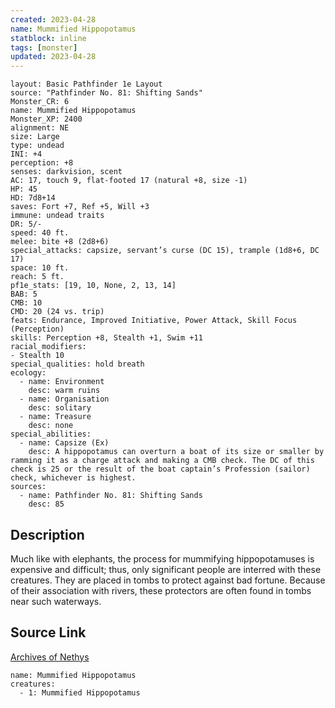 ```yaml
---
created: 2023-04-28
name: Mummified Hippopotamus
statblock: inline
tags: [monster]
updated: 2023-04-28
---
```

```statblock
layout: Basic Pathfinder 1e Layout
source: "Pathfinder No. 81: Shifting Sands"
Monster_CR: 6
name: Mummified Hippopotamus
Monster_XP: 2400
alignment: NE
size: Large
type: undead
INI: +4
perception: +8
senses: darkvision, scent
AC: 17, touch 9, flat-footed 17 (natural +8, size -1)
HP: 45
HD: 7d8+14
saves: Fort +7, Ref +5, Will +3
immune: undead traits
DR: 5/-
speed: 40 ft.
melee: bite +8 (2d8+6)
special_attacks: capsize, servant’s curse (DC 15), trample (1d8+6, DC 17)
space: 10 ft.
reach: 5 ft.
pf1e_stats: [19, 10, None, 2, 13, 14]
BAB: 5
CMB: 10
CMD: 20 (24 vs. trip)
feats: Endurance, Improved Initiative, Power Attack, Skill Focus (Perception)
skills: Perception +8, Stealth +1, Swim +11
racial_modifiers:
- Stealth 10
special_qualities: hold breath
ecology:
  - name: Environment
    desc: warm ruins
  - name: Organisation
    desc: solitary
  - name: Treasure
    desc: none
special_abilities:
  - name: Capsize (Ex)
    desc: A hippopotamus can overturn a boat of its size or smaller by ramming it as a charge attack and making a CMB check. The DC of this check is 25 or the result of the boat captain’s Profession (sailor) check, whichever is highest.
sources:
  - name: Pathfinder No. 81: Shifting Sands
    desc: 85
```
## Description
Much like with elephants, the process for mummifying hippopotamuses is expensive and difficult; thus, only significant people are interred with these creatures. They are placed in tombs to protect against bad fortune. Because of their association with rivers, these protectors are often found in tombs near such waterways.
## Source Link
[Archives of Nethys](https://aonprd.com/MonsterDisplay.aspx?ItemName=Mummified%20Hippopotamus)
```encounter-table
name: Mummified Hippopotamus
creatures:
  - 1: Mummified Hippopotamus
```
